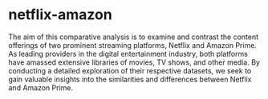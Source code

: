 # netflix-amazon

The aim of this comparative analysis is to examine and contrast the content offerings of two prominent streaming platforms, Netflix and Amazon Prime. As leading providers in the digital entertainment industry, both platforms have amassed extensive libraries of movies, TV shows, and other media. By conducting a detailed exploration of their respective datasets, we seek to gain valuable insights into the similarities and differences between Netflix and Amazon Prime.
